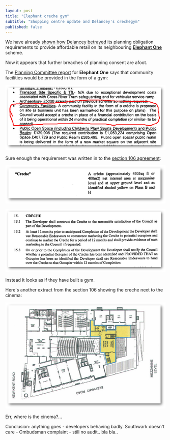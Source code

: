 ```yaml
---
layout: post
title: "Elephant creche gym"
subtitle: "Shopping centre update and Delancey's crechegym"
published: false
---
```

We have already [shown how Delancey betrayed](http://35percent.org/tribeca-square/#affordable-retail-units-sold-to-sainsburys) its planning obligation requirements to provide affordable retail on its neighbouring [__Elephant One__](/tribeca-square) scheme.

Now it appears that further breaches of planning consent are afoot.

The [Planning Committee report](http://planbuild.southwark.gov.uk/documents/?GetDocument=%7b%7b%7b!KVVznBUP22aHb8QmfxcSTA%3d%3d!%7d%7d%7d) for __Elephant One__ says that community facilities would be provided in the form of a gym:

![](/img/tribecacreche.png)

Sure enough the requirement was written in to the [section 106 agreement](http://planbuild.southwark.gov.uk/documents/?GetDocument=%7b%7b%7b!yzWhLCC2jRbP5NWsu4IkfQ%3d%3d!%7d%7d%7d):

![](/img/tribecacreches106.png)


![](/img/tribecacreches1062.png)

Instead it looks as if they have built a gym.


Here's another extract from the section 106 showing the creche next to the cinema:

![](/img/tribecamezzanine.png)

Err, where is the cinema?...

Conclusion: anything goes - developers behaving badly. Southwark doesn't care - Ombudsman complaint - still no audit.. bla bla..

